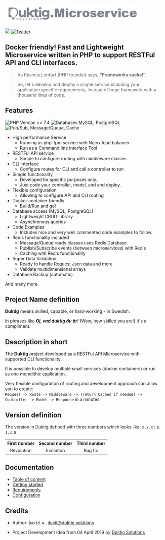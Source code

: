![Image](documentation/duktig.microservice.logo.png "Duktig.Microservice")

[<img src="https://img.shields.io/badge/slack-@duktig-solutions/framework?style=flat&logo=slack">](https://app.slack.com/client/T04PR9UCJR0/C04QX3JGEG5/rimeto_profile/U04PNBQAHJR?style=flat)
[![Twitter](https://img.shields.io/twitter/follow/DuktigS?label=News%20on%20Twitter%20)](https://twitter.com/DuktigS)


## Docker friendly! Fast and Lightweight Microservice written in PHP to support RESTFul API and CLI interfaces.

> As Rasmus Lerdorf (PHP founder) says, **"Frameworks sucks!"**.
>
> So, let's develop and deploy a simple service including your application specific requirements, 
> instead of huge framework with a thousand lines of code.

## Features

![PHP Version >= 7.4](https://img.shields.io/badge/PHP%20Version-%3E%3D%207.4-green?style=flat "PHP Version >= 7.4")
![Databases MySQL, PostgreSQL](https://img.shields.io/badge/Databases-MySQL,%20PostgreSQL-blue?style=flat "Databases MySQL, PostgreSQL")
![Pub/Sub, Message/Queue, Cache](https://img.shields.io/badge/Pub/Sub,%20Message/Queue,%20Cache-Redis-red?style=flat "Pub/Sub, Message/Queue, Cache")

 - High performance Service
   - Running as php-fpm service with Nginx load balancer
   - Run as a Command line interface Tool
 - RESTFul API service
   - Simple to configure routing with middleware classes
 - CLI interface
   - Configure routes for CLI and call a controller to run
 - Simple functionality
   - Developed for specific purposes only.
   - Just code your controller, model, and and deploy.
 - Flexible configuration
   - Allowing to configure API and CLI routing 
 - Docker container friendly
   - Build/Run and go!
 - Database access (MySQL, PostgreSQL)
    - Lightweight CRUD Library
    - Asynchronous queries
 - Code Examples
   - Includes nice and very well commented code examples to follow.
 - Redis functionality included
    - Message/Queue ready classes uses Redis Database
    - Publish/Subscribe events (between microservices) with Redis
    - Caching with Redis functionality
 - Super Data Validation
    - Ready to handle Request Json data and more
    - Validate multidimensional arrays
 - Database Backup (automatic)
          
And many more.
 
## Project Name definition

**Duktig** means skilled, capable, or hard-working - in Swedish. 
  
In phrases like ***Oj, vad duktig du är!*** (Wow, how skilled you are!) it's a compliment.

## Description in short

The **Duktig** project developed as a RESTFul API Microservice with supported CLI functionality.

It is possible to develop multiple small services (docker containers) or run as one monolithic application.

Very flexible configuration of routing and development approach can allow you to create:  
`Request -> Route -> Middleware -> (return Cached if needed) -> Controller -> Model -> Response` in a minutes.

## Version definition

The version in Duktig defined with three numbers which looks like: `x.x.x` i.e. `1.3.8`
 
| First number | Second number | Third number |
|:------------:|:-------------:|:------------:|
|  Revolution  |   Evolution   |   Bug fix    |
   
## Documentation

- [Table of content](documentation/Readme.md)
- [Getting started](documentation/getting-started.md)
- [Requirements](documentation/requirements.md)
- [Configuration](documentation/configuration.md)
 
## Credits
   
- Author: `David A.` [davit@duktig.solutions](mailto:davit@duktig.solutions)

- Project Development Idea from 04 April 2019 by [Duktig Solutions](http://https://duktig.solutions/) 


